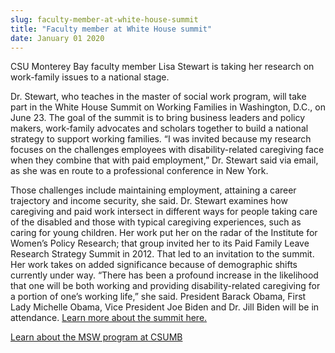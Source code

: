 ```yaml
---
slug: faculty-member-at-white-house-summit
title: "Faculty member at White House summit"
date: January 01 2020
---
```


 
<p>
  CSU Monterey Bay faculty member Lisa Stewart is taking her research on
  work-family issues to a national stage.
</p>
<p>
  Dr. Stewart, who teaches in the master of social work program, will take part
  in the White House Summit on Working Families in Washington, D.C., on June 23.
  The goal of the summit is to bring business leaders and policy makers,
  work-family advocates and scholars together to build a national strategy to
  support working families. “I was invited because my research focuses on the
  challenges employees with disability-related caregiving face when they combine
  that with paid employment,” Dr. Stewart said via email, as she was en route to
  a professional conference in New York.
</p>
<p>
  Those challenges include maintaining employment, attaining a career trajectory
  and income security, she said. Dr. Stewart examines how caregiving and paid
  work intersect in different ways for people taking care of the disabled and
  those with typical caregiving experiences, such as caring for young children.
  Her work put her on the radar of the Institute for Women’s Policy Research;
  that group invited her to its Paid Family Leave Research Strategy Summit in
  2012. That led to an invitation to the summit. Her work takes on added
  significance because of demographic shifts currently under way. “There has
  been a profound increase in the likelihood that one will be both working and
  providing disability-related caregiving for a portion of one’s working life,”
  she said. President Barack Obama, First Lady Michelle Obama, Vice President
  Joe Biden and Dr. Jill Biden will be in attendance.
  <a href="https://workingfamiliessummit.org"
    >Learn more about the summit here.</a
  >
</p>
<p><a href="https://msw.csumb.edu">Learn about the MSW program at CSUMB</a></p>
<p></p>
 
